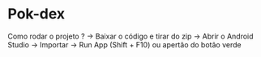 # Pok-dex

Como rodar o projeto ? 
-> Baixar o código e tirar do zip
-> Abrir o Android Studio 
-> Importar 
-> Run App (Shift + F10) ou apertão do botão verde 
